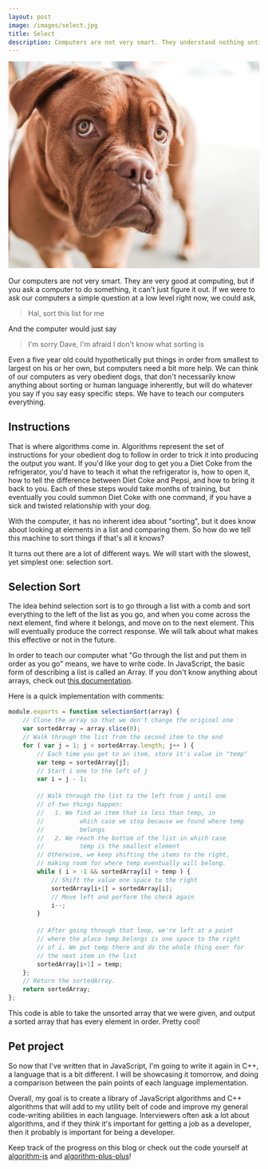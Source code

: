 ```yaml
---
layout: post
image: /images/select.jpg
title: Select
description: Computers are not very smart. They understand nothing until we tell them exactly what we mean. In this post, we teach a computer how to sort a list.
---
```


![](/images/select.jpg)

Our computers are not very smart. They are very good at computing, but if you ask a computer to do something, it can't just figure it out. If we were to ask our computers a simple question at a low level right now, we could ask,

> Hal, sort this list for me

And the computer would just say

> I'm sorry Dave, I'm afraid I don't know what sorting is

Even a five year old could hypothetically put things in order from smallest to largest on his or her own, but computers need a bit more help. We can think of our computers as very obedient dogs, that don't necessarily know anything about sorting or human language inherently, but will do whatever you say if you say easy specific steps. We have to teach our computers everything.

## Instructions

That is where algorithms come in. Algorithms represent the set of instructions for your obedient dog to follow in order to trick it into producing the output you want. If you'd like your dog to get you a Diet Coke from the refrigerator, you'd have to teach it what the refrigerator is, how to open it, how to tell the difference between Diet Coke and Pepsi, and how to bring it back to you. Each of these steps would take months of training, but eventually you could summon Diet Coke with one command, if you have a sick and twisted relationship with your dog.

With the computer, it has no inherent idea about "sorting", but it does know about looking at elements in a list and comparing them. So how do we tell this machine to sort things if that's all it knows?

It turns out there are a lot of different ways. We will start with the slowest, yet simplest one: selection sort.

## Selection Sort

The idea behind selection sort is to go through a list with a comb and sort everything to the left of the list as you go, and when you come across the next element, find where it belongs, and move on to the next element. This will eventually produce the correct response. We will talk about what makes this effective or not in the future.

In order to teach our computer what "Go through the list and put them in order as you go" means, we have to write code. In JavaScript, the basic form of describing a list is called an Array. If you don't know anything about arrays, check out [this documentation](https://developer.mozilla.org/en-US/docs/Web/JavaScript/Reference/Global_Objects/Array).

Here is a quick implementation with comments:

```JavaScript
module.exports = function selectionSort(array) {
	// Clone the array so that we don't change the original one
	var sortedArray = array.slice(0);
	// Walk through the list from the second item to the end
	for ( var j = 1; j < sortedArray.length; j++ ) {
		// Each time you get to an item, store it's value in "temp"
		var temp = sortedArray[j];
		// Start i one to the left of j
		var i = j - 1;

		// Walk through the list to the left from j until one 
		// of two things happen:
		//   1. We find an item that is less than temp, in
		//			which case we stop because we found where temp
		//			belongs
		//	 2. We reach the bottom of the list in which case
		//			temp is the smallest element
		// Otherwise, we keep shifting the items to the right,
		// making room for where temp eventually will belong.
		while ( i > -1 && sortedArray[i] > temp ) {
			// Shift the value one space to the right
			sortedArray[i+1] = sortedArray[i];
			// Move left and perform the check again
			i--;
		}

		// After going through that loop, we're left at a point
		// where the place temp belongs is one space to the right
		// of i. We put temp there and do the whole thing over for
		// the next item in the list
		sortedArray[i+1] = temp;
	};
	// Return the sortedArray.
	return sortedArray;
};
```

This code is able to take the unsorted array that we were given, and output a sorted array that has every element in order. Pretty cool!

## Pet project

So now that I've written that in JavaScript, I'm going to write it again in C++, a language that is a bit different. I will be showcasing it tomorrow, and doing a comparison between the pain points of each language implementation.

Overall, my goal is to create a library of JavaScript algorithms and C++ algorithms that will add to my utility belt of code and improve my general code-writing abilities in each language. Interviewers often ask a lot about algorithms, and if they think it's important for getting a job as a developer, then it probably is important for being a developer.

Keep track of the progress on this blog or check out the code yourself at [algorithm-js](https://github.com/jrpruit1/algorithm-js) and [algorithm-plus-plus](https://github.com/jrpruit1/algorithm-plusplus)!
